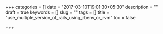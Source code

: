 +++
categories = []
date = "2017-03-10T19:01:30+05:30"
description = ""
draft = true
keywords = []
slug = ""
tags = []
title = "use_multiple_version_of_rails_using_rbenv_or_rvm"
toc = false

+++

